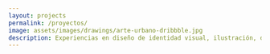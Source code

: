```yaml
---
layout: projects
permalink: /proyectos/
image: assets/images/drawings/arte-urbano-dribbble.jpg
description: Experiencias en diseño de identidad visual, ilustración, diseño y desarrollo web.
---
```

